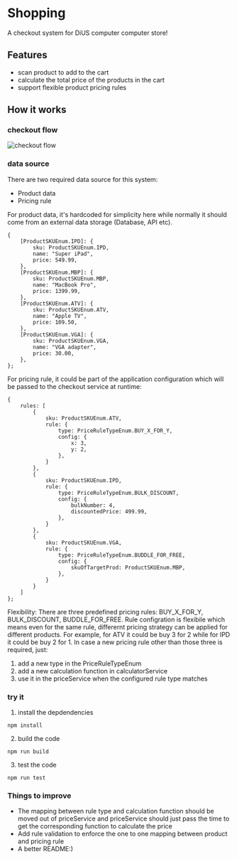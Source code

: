 # Shopping

A checkout system for DiUS computer computer store!

## Features
* scan product to add to the cart
* calculate the total price of the products in the cart
* support flexible product pricing rules

## How it works
### checkout flow
 ![checkout flow](../resources/checkoutFlow.png)

### data source
There are two required data source for this system:
* Product data
* Pricing rule

For product data, it's hardcoded for simplicity here while normally it should come from an external data storage (Database, API etc).
```
{
    [ProductSKUEnum.IPD]: {
        sku: ProductSKUEnum.IPD,
        name: "Super iPad",
        price: 549.99,
    },
    [ProductSKUEnum.MBP]: {
        sku: ProductSKUEnum.MBP,
        name: "MacBook Pro",
        price: 1399.99,
    },
    [ProductSKUEnum.ATV]: {
        sku: ProductSKUEnum.ATV,
        name: "Apple TV",
        price: 109.50,
    },
    [ProductSKUEnum.VGA]: {
        sku: ProductSKUEnum.VGA,
        name: "VGA adapter",
        price: 30.00,
    },
};
````
For pricing rule, it could be part of the application configuration which will be passed to the checkout service at runtime:
```
{
    rules: [
        {
            sku: ProductSKUEnum.ATV,
            rule: {
                type: PriceRuleTypeEnum.BUY_X_FOR_Y,
                config: {
                    x: 3,
                    y: 2,
                },
            }
        },
        {
            sku: ProductSKUEnum.IPD,
            rule: {
                type: PriceRuleTypeEnum.BULK_DISCOUNT,
                config: {
                    bulkNumber: 4,
                    discountedPrice: 499.99,
                },
            }
        },
        {
            sku: ProductSKUEnum.VGA,
            rule: {
                type: PriceRuleTypeEnum.BUDDLE_FOR_FREE,
                config: {
                    skuOfTargetProd: ProductSKUEnum.MBP,
                },
            }
        }
    ]
};
```
Flexibility:
There are three predefined pricing rules: BUY_X_FOR_Y, BULK_DISCOUNT, BUDDLE_FOR_FREE. Rule configration is flexibile which means even for the same rule, differernt pricing strategy can be applied for different products. For example, for ATV it could be buy 3 for 2 while for IPD it could be buy 2 for 1. In case a new pricing rule other than those three is required, just:
1. add a new type in the PriceRuleTypeEnum
2. add a new calculation function in calculatorService
3. use it in the priceService when the configured rule type matches

### try it
1. install the depdendencies
```
npm install
```

2. build the code
```
npm run build
```

3. test the code
```
npm run test
```

### Things to improve
* The mapping between rule type and calculation function should be moved out of priceService and priceService should just pass the time to get the corresponding function to calculate the price
* Add rule validation to enforce the one to one mapping between product and pricing rule
* A better README:)
